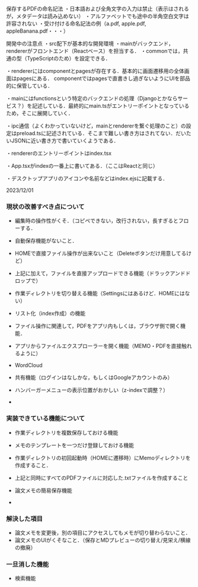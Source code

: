 保存するPDFの命名記法
・日本語および全角文字の入力は禁止（表示はされるが，メタデータは読み込めない）
・アルファベットでも途中の半角空白文字は許容されない
・受け付ける命名記法の例（a.pdf, apple.pdf, appleBanana.pdf・・・）

開発中の注意点
・src配下が基本的な開発環境
・mainがバックエンド，rendererがフロントエンド（Reactベース）を担当する．
・commonでは，共通の型（TypeScriptのため）を設定できる．

・rendererにはcomponentとpagesが存在する．基本的に画面遷移用の全体画面はpagesにある．
componentではpagesで直書きし過ぎないようにUIを部品的に保管している．

・mainにはfunctionsという特定のバックエンドの処理（Djangoとかならサービス？）を記述している．最終的にmain.tsがエントリーポイントとなっているため，そこに展開していく．

・ipc通信（よくわかっていないけど，mainとrendererを繋ぐ処理のこと）の設定はpreload.tsに記述されている．そこまで難しい書き方はされてない．だいたいJSONに近い書き方で書いていくようである．

・rendererのエントリーポイントはindex.tsx

・App.tsxがindexの一番上に書いてある．（ここはReactと同じ）

・デスクトップアプリのアイコンや名前などはindex.ejsに記載する．

2023/12/01

### 現状の改善すべき点について

- 編集時の操作性がくそ．（コピペできない，改行されない，長すぎるとフローする．
- 自動保存機能がないこと．
- HOMEで直接ファイル操作が出来ないこと（Deleteボタンだけ用意してるけど）
- 上記に加えて，ファイルを直接アップロードできる機能（ドラックアンドドロップで）
- 作業ディレクトリを切り替える機能（Settingsにはあるけど．HOMEにはない）
- リスト化（index作成）の機能
- ファイル操作に関連して，PDFをアプリ内もしくは，ブラウザ側で開く機能．
- アプリからファイルエクスプローラーを開く機能（MEMO・PDFを直接触れるように）
- WordCloud
- 共有機能（ログインはなしかな，もしくはGoogleアカウントのみ）
- ハンバーガーメニューの表示位置がおかしい（z-indexで調整？）

-

### 実装できている機能について

- 作業ディレクトリを複数保存しておける機能
- メモのテンプレートを一つだけ登録しておける機能
- 作業ディレクトリの初回起動時（HOMEに遷移時）にMemoディレクトリを作成すること．
- 上記と同時にすべてのPDFファイルに対応した.txtファイルを作成すること
- 論文メモの簡易保存機能

-

### 解決した項目

- 論文メモを変更後，別の項目にアクセスしてもメモが切り替わらないこと．
- 論文メモのUIがくそなこと．（保存とMDプレビューの切り替え/見栄え/横線の撤廃）

### 一旦消した機能

- 検索機能
